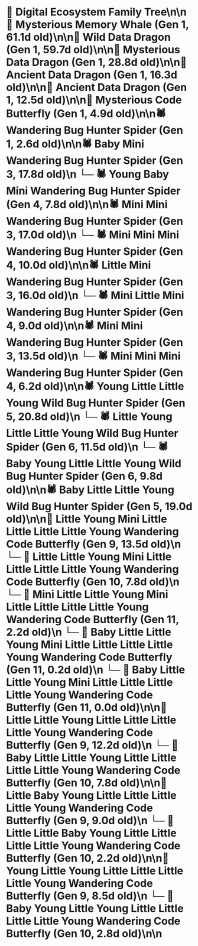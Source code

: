 # 🌳 Digital Ecosystem Family Tree\n\n🐋 Mysterious Memory Whale (Gen 1, 61.1d old)\n\n🐉 Wild Data Dragon (Gen 1, 59.7d old)\n\n🐉 Mysterious Data Dragon (Gen 1, 28.8d old)\n\n🐉 Ancient Data Dragon (Gen 1, 16.3d old)\n\n🐉 Ancient Data Dragon (Gen 1, 12.5d old)\n\n🦋 Mysterious Code Butterfly (Gen 1, 4.9d old)\n\n🕷️ Wandering Bug Hunter Spider (Gen 1, 2.6d old)\n\n🕷️ Baby Mini Wandering Bug Hunter Spider (Gen 3, 17.8d old)\n  └─ 🕷️ Young Baby Mini Wandering Bug Hunter Spider (Gen 4, 7.8d old)\n\n🕷️ Mini Mini Wandering Bug Hunter Spider (Gen 3, 17.0d old)\n  └─ 🕷️ Mini Mini Mini Wandering Bug Hunter Spider (Gen 4, 10.0d old)\n\n🕷️ Little Mini Wandering Bug Hunter Spider (Gen 3, 16.0d old)\n  └─ 🕷️ Mini Little Mini Wandering Bug Hunter Spider (Gen 4, 9.0d old)\n\n🕷️ Mini Mini Wandering Bug Hunter Spider (Gen 3, 13.5d old)\n  └─ 🕷️ Mini Mini Mini Wandering Bug Hunter Spider (Gen 4, 6.2d old)\n\n🕷️ Young Little Little Young Wild Bug Hunter Spider (Gen 5, 20.8d old)\n  └─ 🕷️ Little Young Little Little Young Wild Bug Hunter Spider (Gen 6, 11.5d old)\n  └─ 🕷️ Baby Young Little Little Young Wild Bug Hunter Spider (Gen 6, 9.8d old)\n\n🕷️ Baby Little Little Young Wild Bug Hunter Spider (Gen 5, 19.0d old)\n\n🦋 Little Young Mini Little Little Little Little Young Wandering Code Butterfly (Gen 9, 13.5d old)\n  └─ 🦋 Little Little Young Mini Little Little Little Little Young Wandering Code Butterfly (Gen 10, 7.8d old)\n    └─ 🦋 Mini Little Little Young Mini Little Little Little Little Young Wandering Code Butterfly (Gen 11, 2.2d old)\n    └─ 🦋 Baby Little Little Young Mini Little Little Little Little Young Wandering Code Butterfly (Gen 11, 0.2d old)\n    └─ 🦋 Baby Little Little Young Mini Little Little Little Little Young Wandering Code Butterfly (Gen 11, 0.0d old)\n\n🦋 Little Little Young Little Little Little Little Young Wandering Code Butterfly (Gen 9, 12.2d old)\n  └─ 🦋 Baby Little Little Young Little Little Little Little Young Wandering Code Butterfly (Gen 10, 7.8d old)\n\n🦋 Little Baby Young Little Little Little Little Young Wandering Code Butterfly (Gen 9, 9.0d old)\n  └─ 🦋 Little Little Baby Young Little Little Little Little Young Wandering Code Butterfly (Gen 10, 2.2d old)\n\n🦋 Young Little Young Little Little Little Little Young Wandering Code Butterfly (Gen 9, 8.5d old)\n  └─ 🦋 Baby Young Little Young Little Little Little Little Young Wandering Code Butterfly (Gen 10, 2.8d old)\n\n